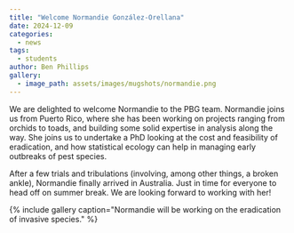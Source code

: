 ```yaml
---
title: "Welcome Normandie González-Orellana"
date: 2024-12-09
categories:
  - news
tags:
  - students
author: Ben Phillips
gallery:
  - image_path: assets/images/mugshots/normandie.png
---
```


We are delighted to welcome Normandie to the PBG team. Normandie joins us from Puerto Rico, where she has been working on projects ranging from orchids to toads, and building some solid expertise in analysis along the way.  She joins us to undertake a PhD looking at the cost and feasibility of eradication, and how statistical ecology can help in managing early outbreaks of pest species.  

After a few trials and tribulations (involving, among other things, a broken ankle), Normandie finally arrived in Australia.  Just in time for everyone to head off on summer break.  We are looking forward to working with her!


{% include gallery caption="Normandie will be working on the eradication of invasive species." %}
